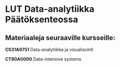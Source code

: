 # LUT Data-analytiikka Päätöksenteossa

## Materiaaleja seuraaville kursseille:

**CS31A0751** Data-analytiikka ja visualisointi

**CT80A0000** Data-intensive systems



